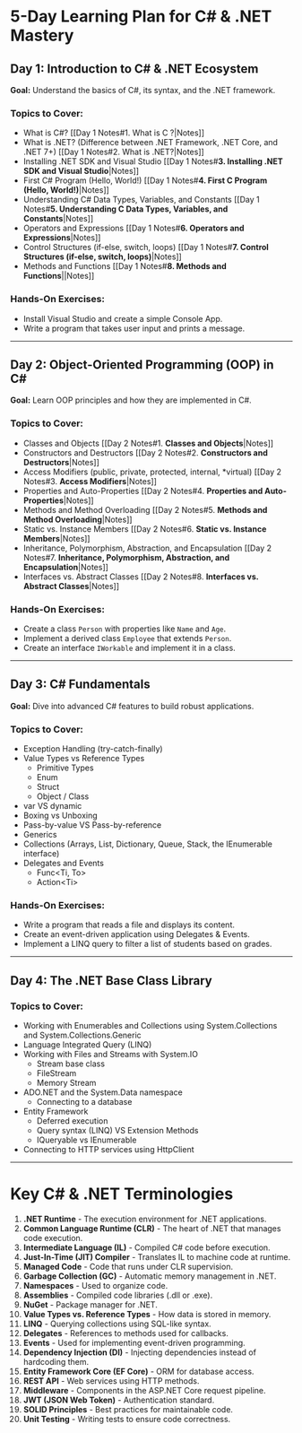 # 5-Day Learning Plan for C# & .NET Mastery

## Day 1: Introduction to C# & .NET Ecosystem

**Goal:** Understand the basics of C#, its syntax, and the .NET framework.

### Topics to Cover:

- What is C#? [[Day 1 Notes#1. What is C ?|Notes]]
- What is .NET? (Difference between .NET Framework, .NET Core, and .NET 7+) [[Day 1 Notes#2. What is .NET?|Notes]]
- Installing .NET SDK and Visual Studio [[Day 1 Notes#**3. Installing .NET SDK and Visual Studio**|Notes]]
- First C# Program (Hello, World!) [[Day 1 Notes#**4. First C Program (Hello, World!)**|Notes]]
- Understanding C# Data Types, Variables, and Constants [[Day 1 Notes#**5. Understanding C Data Types, Variables, and Constants**|Notes]]
- Operators and Expressions [[Day 1 Notes#**6. Operators and Expressions**|Notes]]
- Control Structures (if-else, switch, loops) [[Day 1 Notes#**7. Control Structures (if-else, switch, loops)**|Notes]]
- Methods and Functions [[Day 1 Notes#**8. Methods and Functions**||Notes]]

### Hands-On Exercises:

- Install Visual Studio and create a simple Console App.
- Write a program that takes user input and prints a message.

---

## Day 2: Object-Oriented Programming (OOP) in C\#

**Goal:** Learn OOP principles and how they are implemented in C#.

### Topics to Cover:

- Classes and Objects [[Day 2 Notes#1. **Classes and Objects**|Notes]]
- Constructors and Destructors [[Day 2 Notes#2. **Constructors and Destructors**|Notes]]
- Access Modifiers (public, private, protected, internal, \*virtual) [[Day 2 Notes#3. **Access Modifiers**|Notes]]
- Properties and Auto-Properties [[Day 2 Notes#4. **Properties and Auto-Properties**|Notes]]
- Methods and Method Overloading [[Day 2 Notes#5. **Methods and Method Overloading**|Notes]]
- Static vs. Instance Members [[Day 2 Notes#6. **Static vs. Instance Members**|Notes]]
- Inheritance, Polymorphism, Abstraction, and Encapsulation [[Day 2 Notes#7. **Inheritance, Polymorphism, Abstraction, and Encapsulation**|Notes]]
- Interfaces vs. Abstract Classes [[Day 2 Notes#8. **Interfaces vs. Abstract Classes**|Notes]]

### Hands-On Exercises:

- Create a class `Person` with properties like `Name` and `Age`.
- Implement a derived class `Employee` that extends `Person`.
- Create an interface `IWorkable` and implement it in a class.

---

## Day 3: C# Fundamentals

**Goal:** Dive into advanced C# features to build robust applications.

### Topics to Cover:

- Exception Handling (try-catch-finally)
- Value Types vs Reference Types
  - Primitive Types
  - Enum
  - Struct
  - Object / Class
- var VS dynamic
- Boxing vs Unboxing
- Pass-by-value VS Pass-by-reference
- Generics
- Collections (Arrays, List, Dictionary, Queue, Stack, the IEnumerable interface)
- Delegates and Events
  - Func\<Ti, To>
  - Action\<Ti>

### Hands-On Exercises:

- Write a program that reads a file and displays its content.
- Create an event-driven application using Delegates & Events.
- Implement a LINQ query to filter a list of students based on grades.

---

## Day 4: The .NET Base Class Library

### Topics to Cover:

- Working with Enumerables and Collections using System.Collections and System.Collections.Generic
- Language Integrated Query (LINQ)
- Working with Files and Streams with System.IO
  - Stream base class
  - FileStream
  - Memory Stream
- ADO.NET and the System.Data namespace
  - Connecting to a database
- Entity Framework
  - Deferred execution
  - Query syntax (LINQ) VS Extension Methods
  - IQueryable vs IEnumerable
- Connecting to HTTP services using HttpClient

---

# Key C# & .NET Terminologies

1. **.NET Runtime** - The execution environment for .NET applications.
2. **Common Language Runtime (CLR)** - The heart of .NET that manages code execution.
3. **Intermediate Language (IL)** - Compiled C# code before execution.
4. **Just-In-Time (JIT) Compiler** - Translates IL to machine code at runtime.
5. **Managed Code** - Code that runs under CLR supervision.
6. **Garbage Collection (GC)** - Automatic memory management in .NET.
7. **Namespaces** - Used to organize code.
8. **Assemblies** - Compiled code libraries (.dll or .exe).
9. **NuGet** - Package manager for .NET.
10. **Value Types vs. Reference Types** - How data is stored in memory.
11. **LINQ** - Querying collections using SQL-like syntax.
12. **Delegates** - References to methods used for callbacks.
13. **Events** - Used for implementing event-driven programming.
14. **Dependency Injection (DI)** - Injecting dependencies instead of hardcoding them.
15. **Entity Framework Core (EF Core)** - ORM for database access.
16. **REST API** - Web services using HTTP methods.
17. **Middleware** - Components in the ASP.NET Core request pipeline.
18. **JWT (JSON Web Token)** - Authentication standard.
19. **SOLID Principles** - Best practices for maintainable code.
20. **Unit Testing** - Writing tests to ensure code correctness.
